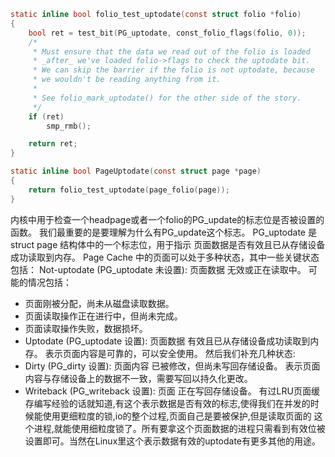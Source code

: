 ``` C
static inline bool folio_test_uptodate(const struct folio *folio)
{
	bool ret = test_bit(PG_uptodate, const_folio_flags(folio, 0));
	/*
	 * Must ensure that the data we read out of the folio is loaded
	 * _after_ we've loaded folio->flags to check the uptodate bit.
	 * We can skip the barrier if the folio is not uptodate, because
	 * we wouldn't be reading anything from it.
	 *
	 * See folio_mark_uptodate() for the other side of the story.
	 */
	if (ret)
		smp_rmb();

	return ret;
}

static inline bool PageUptodate(const struct page *page)
{
	return folio_test_uptodate(page_folio(page));
}
```
内核中用于检查一个headpage或者一个folio的PG_update的标志位是否被设置的函数。
我们最重要的是要理解为什么有PG_update这个标志。
PG_uptodate 是 struct page 结构体中的一个标志位，用于指示 页面数据是否有效且已从存储设备成功读取到内存。
Page Cache 中的页面可以处于多种状态，其中一些关键状态包括：
Not-uptodate (PG_uptodate 未设置): 页面数据 无效或正在读取中。 可能的情况包括：
* 页面刚被分配，尚未从磁盘读取数据。
* 页面读取操作正在进行中，但尚未完成。
* 页面读取操作失败，数据损坏。
* Uptodate (PG_uptodate 设置): 页面数据 有效且已从存储设备成功读取到内存。 表示页面内容是可靠的，可以安全使用。
然后我们补充几种状态:
* Dirty (PG_dirty 设置): 页面内容 已被修改，但尚未写回存储设备。 表示页面内容与存储设备上的数据不一致，需要写回以持久化更改。
* Writeback (PG_writeback 设置): 页面 正在写回存储设备。
有过LRU页面缓存编写经验的话就知道,有这个表示数据是否有效的标志,使得我们在并发的时候能使用更细粒度的锁,io的整个过程,页面自己是要被保护,但是读取页面的
这个进程,就能使用细粒度锁了。所有要拿这个页面数据的进程只需看到有效位被设置即可。当然在Linux里这个表示数据有效的uptodate有更多其他的用途。
